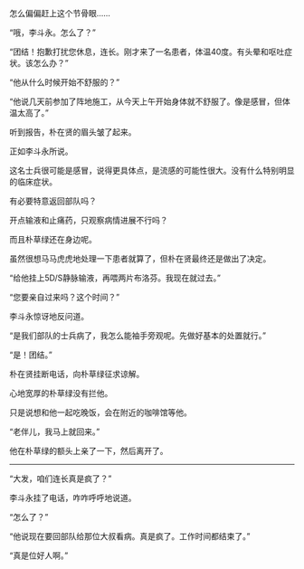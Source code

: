 怎么偏偏赶上这个节骨眼……

“哦，李斗永。怎么了？”

“团结！抱歉打扰您休息，连长。刚才来了一名患者，体温40度。有头晕和呕吐症状。该怎么办？”

“他从什么时候开始不舒服的？”

“他说几天前参加了阵地施工，从今天上午开始身体就不舒服了。像是感冒，但体温太高了。”

听到报告，朴在贤的眉头皱了起来。

正如李斗永所说。

这名士兵很可能是感冒，说得更具体点，是流感的可能性很大。没有什么特别明显的临床症状。

有必要特意返回部队吗？

开点输液和止痛药，只观察病情进展不行吗？

而且朴草绿还在身边呢。

虽然很想马马虎虎地处理一下患者就算了，但朴在贤最终还是做出了决定。

“给他挂上5D/S静脉输液，再喂两片布洛芬。我现在就过去。”

“您要亲自过来吗？这个时间？”

李斗永惊讶地反问道。

“是我们部队的士兵病了，我怎么能袖手旁观呢。先做好基本的处置就行。”

“是！团结。”

朴在贤挂断电话，向朴草绿征求谅解。

心地宽厚的朴草绿没有拦他。

只是说想和他一起吃晚饭，会在附近的咖啡馆等他。

“老伴儿，我马上就回来。”

他在朴草绿的额头上亲了一下，然后离开了。

* * *

“大发，咱们连长真是疯了？”

李斗永挂了电话，咋咋呼呼地说道。

“怎么了？”

“他说现在要回部队给那位大叔看病。真是疯了。工作时间都结束了。”

“真是位好人啊。”